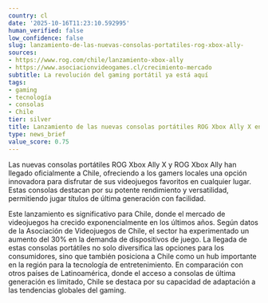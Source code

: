 ```yaml
---
country: cl
date: '2025-10-16T11:23:10.592995'
human_verified: false
low_confidence: false
slug: lanzamiento-de-las-nuevas-consolas-portatiles-rog-xbox-ally-
sources:
- https://www.rog.com/chile/lanzamiento-xbox-ally
- https://www.asociacionvideogames.cl/crecimiento-mercado
subtitle: La revolución del gaming portátil ya está aquí
tags:
- gaming
- tecnología
- consolas
- Chile
tier: silver
title: Lanzamiento de las nuevas consolas portátiles ROG Xbox Ally X en Chile
type: news_brief
value_score: 0.75
---
```


<p>Las nuevas consolas portátiles ROG Xbox Ally X y ROG Xbox Ally han llegado oficialmente a Chile, ofreciendo a los gamers locales una opción innovadora para disfrutar de sus videojuegos favoritos en cualquier lugar. Estas consolas destacan por su potente rendimiento y versatilidad, permitiendo jugar títulos de última generación con facilidad.</p><p>Este lanzamiento es significativo para Chile, donde el mercado de videojuegos ha crecido exponencialmente en los últimos años. Según datos de la Asociación de Videojuegos de Chile, el sector ha experimentado un aumento del 30% en la demanda de dispositivos de juego. La llegada de estas consolas portátiles no solo diversifica las opciones para los consumidores, sino que también posiciona a Chile como un hub importante en la región para la tecnología de entretenimiento. En comparación con otros países de Latinoamérica, donde el acceso a consolas de última generación es limitado, Chile se destaca por su capacidad de adaptación a las tendencias globales del gaming.</p>